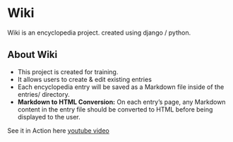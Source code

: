 # Wiki
Wiki is an encyclopedia project. created using django / python.


## About Wiki

* This project is created for training.  
* It allows users to create & edit existing entries  
* Each encyclopedia entry will be saved as a Markdown file inside of the entries/ directory.  
* **Markdown to HTML Conversion:** On each entry’s page, any Markdown content in the entry file should be converted to HTML before being displayed to the user.  



See it in Action here [youtube video](https://www.youtube.com/watch?v=n1lvmE4h_eM)
